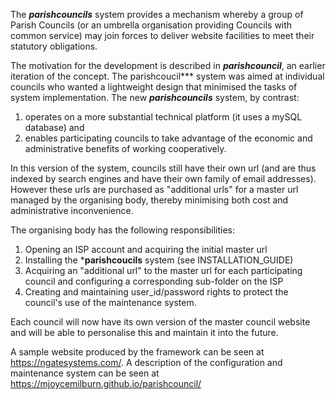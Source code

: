 The ***parishcouncils*** system provides a mechanism whereby a group of Parish Councils (or an umbrella organisation providing Councils with common service) may join forces to deliver website facilities to meet their statutory obligations.

The motivation for the development is described in ***parishcouncil***, an earlier iteration of the concept. The parishcoucil*** system was aimed at individual councils who wanted a lightweight design that minimised the tasks of system implementation. The new ***parishcouncils*** system, by contrast:
1. operates on a more substantial technical platform (it uses a mySQL database) and
2. enables participating councils to take advantage of the economic and administrative benefits of working cooperatively.

In this version of the system, councils still have their own url (and are thus indexed by search engines and have their own family of email addresses). However these urls are purchased as "additional urls" for a master url managed by the organising body, thereby minimising both cost and administrative inconvenience.

The organising body has the following responsibilities:

1. Opening an ISP account and acquiring the initial master url
2. Installing the ***parishcoucils** system (see INSTALLATION_GUIDE)
3. Acquiring an "additional url" to the master url for each participating council and configuring a corresponding  sub-folder on the ISP
4.  Creating and maintaining user_id/password rights to protect the council's use of the maintenance system.

Each council will now have its own version of the master council website and will be able to personalise this and maintain it into the future.

A sample website produced by the framework can be seen at https://ngatesystems.com/.  A description of the configuration and maintenance system can be seen at https://mjoycemilburn.github.io/parishcouncil/
